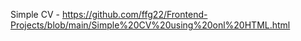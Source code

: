 Simple CV - https://github.com/ffg22/Frontend-Projects/blob/main/Simple%20CV%20using%20onl%20HTML.html
